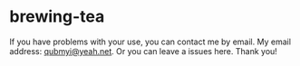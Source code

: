 # brewing-tea

If you have problems with your use, you can contact me by email. My email address: qubmyi@yeah.net. Or you can leave a issues here. Thank you!


